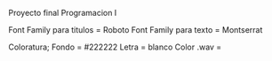 Proyecto final Programacion I

Font Family para titulos = Roboto
Font Family para texto = Montserrat

Coloratura;
Fondo = #222222
Letra = blanco
Color .wav = 


